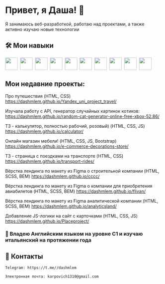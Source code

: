#  Привет, я Даша! 👋

Я занимаюсь веб-разработкой, работаю над проектами, а также активно изучаю новые технологии


## 🛠 Мои навыки

<img src="https://cdn.jsdelivr.net/gh/devicons/devicon@latest/icons/html5/html5-plain-wordmark.svg" width="40" height="40" />&nbsp;
<img src="https://cdn.jsdelivr.net/gh/devicons/devicon@latest/icons/css3/css3-plain-wordmark.svg" width="40" height="40" />&nbsp;
<img src="https://cdn.jsdelivr.net/gh/devicons/devicon@latest/icons/sass/sass-original.svg" width="40" height="40"  />&nbsp;
<img src="https://cdn.jsdelivr.net/gh/devicons/devicon@latest/icons/javascript/javascript-original.svg" width="40" height="40" />&nbsp;
<img src="https://cdn.jsdelivr.net/gh/devicons/devicon@latest/icons/vuejs/vuejs-original.svg" width="40" height="40"  />&nbsp;
<img src="https://cdn.jsdelivr.net/gh/devicons/devicon@latest/icons/react/react-original.svg" width="40" height="40"  />&nbsp;
<img src="https://cdn.jsdelivr.net/gh/devicons/devicon@latest/icons/typescript/typescript-original.svg" width="40" height="40" />&nbsp;
<img src="https://cdn.jsdelivr.net/gh/devicons/devicon@latest/icons/figma/figma-original.svg" width="40" height="40" />&nbsp;
<img src="https://cdn.jsdelivr.net/gh/devicons/devicon@latest/icons/python/python-original-wordmark.svg" width="40" height="40" />&nbsp;
<img src="https://cdn.jsdelivr.net/gh/devicons/devicon@latest/icons/docker/docker-original.svg" width="40" height="40" />&nbsp;

## Мои недавние проекты:

Про путешествия (HTML, CSS)
 https://dashmlem.github.io/Yandex_uni_project_travel/
 
Изучала работу с API, генератор случайных картинок котиков:
 https://dashmlem.github.io/random-cat-generator-online-free-xbox-52.86/           

ТЗ - калькулятор, полностью рабочий, розовый) (HTML, CSS, JS)
 https://dashmlem.github.io/calculator/

Онлайн магазин мебели! (HTML, CSS, JS, Bootstrap)
 https://dashmlem.github.io/e-commerce-decorations-store/

ТЗ - страница с поездками на транспорте (HTML, CSS)
 https://dashmlem.github.io/transport-rides/ 

Вёрстка лендинга по макету из Figma о строительной компании (HTML, SCSS, BEM)
 https://dashmlem.github.io/cccc/

Вёрстка лендинга по макету из Figma о компании для приобретения авиабилетов (HTML, SCSS, BEM)
 https://dashmlem.github.io/flivan/

 Вёрстка лендинга по макету из Figma аналитической компании (HTML, SCSS, BEM)
 https://dashmlem.github.io/analyticsland/
 
Добавление JS-логики на сайт с карточками (HTML, CSS, JS)
 https://dashmlem.github.io/Placeproject/
### 🔆 Владею Английским языком на уровне C1 и изучаю итальянский на протяжении года


## 🔗 Контакты

    Telegram: https://t.me//dashmlem

    Электронная почта: karpovich1310@gmail.com


